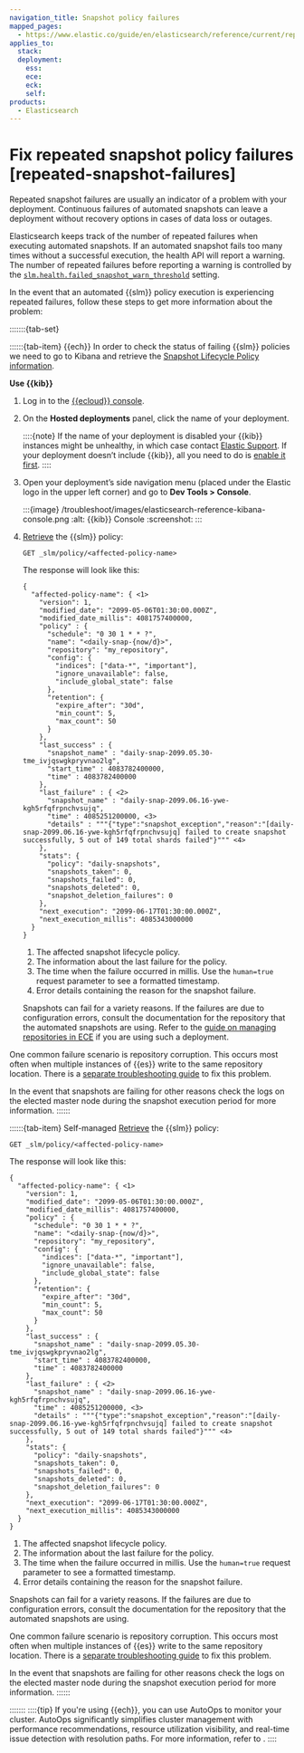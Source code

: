 ```yaml
---
navigation_title: Snapshot policy failures
mapped_pages:
  - https://www.elastic.co/guide/en/elasticsearch/reference/current/repeated-snapshot-failures.html
applies_to:
  stack:
  deployment:
    ess:
    ece:
    eck:
    self:
products:
  - Elasticsearch
---
```


# Fix repeated snapshot policy failures [repeated-snapshot-failures]

Repeated snapshot failures are usually an indicator of a problem with your deployment. Continuous failures of automated snapshots can leave a deployment without recovery options in cases of data loss or outages.

Elasticsearch keeps track of the number of repeated failures when executing automated snapshots. If an automated snapshot fails too many times without a successful execution, the health API will report a warning. The number of repeated failures before reporting a warning is controlled by the [`slm.health.failed_snapshot_warn_threshold`](elasticsearch://reference/elasticsearch/configuration-reference/snapshot-restore-settings.md#slm-health-failed-snapshot-warn-threshold) setting.

In the event that an automated {{slm}} policy execution is experiencing repeated failures, follow these steps to get more information about the problem:

:::::::{tab-set}

::::::{tab-item} {{ech}}
In order to check the status of failing {{slm}} policies we need to go to Kibana and retrieve the [Snapshot Lifecycle Policy information](https://www.elastic.co/docs/api/doc/elasticsearch/operation/operation-slm-get-lifecycle).

**Use {{kib}}**

1. Log in to the [{{ecloud}} console](https://cloud.elastic.co?page=docs&placement=docs-body).
2. On the **Hosted deployments** panel, click the name of your deployment.

    ::::{note}
    If the name of your deployment is disabled your {{kib}} instances might be unhealthy, in which case contact [Elastic Support](https://support.elastic.co). If your deployment doesn’t include {{kib}}, all you need to do is [enable it first](../../deploy-manage/deploy/elastic-cloud/access-kibana.md).
    ::::

3. Open your deployment’s side navigation menu (placed under the Elastic logo in the upper left corner) and go to **Dev Tools > Console**.

    :::{image} /troubleshoot/images/elasticsearch-reference-kibana-console.png
    :alt: {{kib}} Console
    :screenshot:
    :::

4. [Retrieve](https://www.elastic.co/docs/api/doc/elasticsearch/operation/operation-slm-get-lifecycle) the {{slm}} policy:

    ```console
    GET _slm/policy/<affected-policy-name>
    ```

    The response will look like this:

    ```console-result
    {
      "affected-policy-name": { <1>
        "version": 1,
        "modified_date": "2099-05-06T01:30:00.000Z",
        "modified_date_millis": 4081757400000,
        "policy" : {
          "schedule": "0 30 1 * * ?",
          "name": "<daily-snap-{now/d}>",
          "repository": "my_repository",
          "config": {
            "indices": ["data-*", "important"],
            "ignore_unavailable": false,
            "include_global_state": false
          },
          "retention": {
            "expire_after": "30d",
            "min_count": 5,
            "max_count": 50
          }
        },
        "last_success" : {
          "snapshot_name" : "daily-snap-2099.05.30-tme_ivjqswgkpryvnao2lg",
          "start_time" : 4083782400000,
          "time" : 4083782400000
        },
        "last_failure" : { <2>
          "snapshot_name" : "daily-snap-2099.06.16-ywe-kgh5rfqfrpnchvsujq",
          "time" : 4085251200000, <3>
          "details" : """{"type":"snapshot_exception","reason":"[daily-snap-2099.06.16-ywe-kgh5rfqfrpnchvsujq] failed to create snapshot successfully, 5 out of 149 total shards failed"}""" <4>
        },
        "stats": {
          "policy": "daily-snapshots",
          "snapshots_taken": 0,
          "snapshots_failed": 0,
          "snapshots_deleted": 0,
          "snapshot_deletion_failures": 0
        },
        "next_execution": "2099-06-17T01:30:00.000Z",
        "next_execution_millis": 4085343000000
      }
    }
    ```

    1. The affected snapshot lifecycle policy.
    2. The information about the last failure for the policy.
    3. The time when the failure occurred in millis. Use the `human=true` request parameter to see a formatted timestamp.
    4. Error details containing the reason for the snapshot failure.


    Snapshots can fail for a variety reasons. If the failures are due to configuration errors, consult the documentation for the repository that the automated snapshots are using. Refer to the [guide on managing repositories in ECE](/deploy-manage/tools/snapshot-and-restore/cloud-enterprise.md) if you are using such a deployment.


One common failure scenario is repository corruption. This occurs most often when multiple instances of {{es}} write to the same repository location. There is a [separate troubleshooting guide](diagnosing-corrupted-repositories.md) to fix this problem.

In the event that snapshots are failing for other reasons check the logs on the elected master node during the snapshot execution period for more information.
::::::

::::::{tab-item} Self-managed
[Retrieve](https://www.elastic.co/docs/api/doc/elasticsearch/operation/operation-slm-get-lifecycle) the {{slm}} policy:

```console
GET _slm/policy/<affected-policy-name>
```

The response will look like this:

```console-result
{
  "affected-policy-name": { <1>
    "version": 1,
    "modified_date": "2099-05-06T01:30:00.000Z",
    "modified_date_millis": 4081757400000,
    "policy" : {
      "schedule": "0 30 1 * * ?",
      "name": "<daily-snap-{now/d}>",
      "repository": "my_repository",
      "config": {
        "indices": ["data-*", "important"],
        "ignore_unavailable": false,
        "include_global_state": false
      },
      "retention": {
        "expire_after": "30d",
        "min_count": 5,
        "max_count": 50
      }
    },
    "last_success" : {
      "snapshot_name" : "daily-snap-2099.05.30-tme_ivjqswgkpryvnao2lg",
      "start_time" : 4083782400000,
      "time" : 4083782400000
    },
    "last_failure" : { <2>
      "snapshot_name" : "daily-snap-2099.06.16-ywe-kgh5rfqfrpnchvsujq",
      "time" : 4085251200000, <3>
      "details" : """{"type":"snapshot_exception","reason":"[daily-snap-2099.06.16-ywe-kgh5rfqfrpnchvsujq] failed to create snapshot successfully, 5 out of 149 total shards failed"}""" <4>
    },
    "stats": {
      "policy": "daily-snapshots",
      "snapshots_taken": 0,
      "snapshots_failed": 0,
      "snapshots_deleted": 0,
      "snapshot_deletion_failures": 0
    },
    "next_execution": "2099-06-17T01:30:00.000Z",
    "next_execution_millis": 4085343000000
  }
}
```

1. The affected snapshot lifecycle policy.
2. The information about the last failure for the policy.
3. The time when the failure occurred in millis. Use the `human=true` request parameter to see a formatted timestamp.
4. Error details containing the reason for the snapshot failure.


Snapshots can fail for a variety reasons. If the failures are due to configuration errors, consult the documentation for the repository that the automated snapshots are using.

One common failure scenario is repository corruption. This occurs most often when multiple instances of {{es}} write to the same repository location. There is a [separate troubleshooting guide](diagnosing-corrupted-repositories.md) to fix this problem.

In the event that snapshots are failing for other reasons check the logs on the elected master node during the snapshot execution period for more information.
::::::

:::::::
::::{tip}
If you're using {{ech}}, you can use AutoOps to monitor your cluster. AutoOps significantly simplifies cluster management with performance recommendations, resource utilization visibility, and real-time issue detection with resolution paths. For more information, refer to [](/deploy-manage/monitor/autoops.md).
::::

